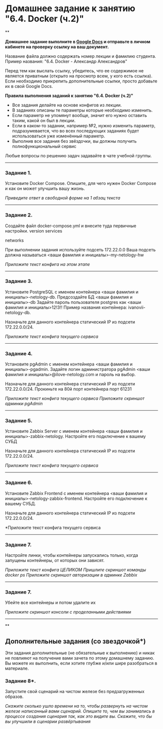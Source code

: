 # Домашнее задание к занятию "6.4. Docker (ч.2)"

**

**Домашнее задание выполните в [Google Docs](https://docs.google.com/) и отправьте в личном кабинете на проверку ссылку на ваш документ.** 

Название файла должно содержать номер лекции и фамилию студента. Пример названия: "6.4. Docker - Александр Александров"

Перед тем как выслать ссылку, убедитесь, что ее содержимое не является приватным (открыто на просмотр всем, у кого есть ссылка). Если необходимо прикрепить дополнительные ссылки, просто добавьте их в свой Google Docs.

**Правила выполнения заданий к занятию "6.4. Docker (ч.2)"**

- Все задания делайте на основе конфигов из лекции. 
- В заданиях описаны те параметры которые необходимо изменить. 
- Если параметр не упомянут вообще, значит его нужно оставить таким, какой он был в лекции. 
- Если в каком-то задании, например №2, нужно изменить параметр, подразумевается, что во всех последующих заданиях будет использоваться  уже изменённый параметр.
- Выполнив все задания без звёздочки, вы должны получить полнофункциональный сервис

Любые вопросы по решению задач задавайте в чате учебной группы.

---

### Задание 1. 

Установите Docker Compose. Опишите, для чего нужен Docker Compose и как он может улучшить вашу жизнь.

*Приведите ответ в свободной форме на 1 абзац текста*

---

### Задание 2. 

Создайте файл docker-compose.yml и внесите туда первичные настройки. 
version
services

networks

При выполнении задания используйте подсеть 172.22.0.0
Ваша подсеть должна называться <ваши фамилия и инициалы>-my-netology-hw

*Приложите текст конфига на этом этапе*

---

### Задание 3. 

Установите PostgreSQL с именем контейнера <ваши фамилия и инициалы>-netology-db. 
Предсоздайте БД <ваши фамилия и инициалы>-db
Задайте пароль пользователя postgres как <ваши фамилия и инициалы>12!3!!
Пример названия контейнера: ivanovii-netology-db.

Назначьте для данного контейнера статический IP из подсети 172.22.0.0/24.

*Приложите текст конфига текущего сервиса*

---

### Задание 4. 

Установите pgAdmin с именем контейнера <ваши фамилия и инициалы>-pgadmin. 
Задайте логин администратора pgAdmin <ваши фамилия и инициалы>@ilove-netology.com и пароль на выбор.

Назначьте для данного контейнера статический IP из подсети 172.22.0.0/24.
Прокиньте на 80й порт контейнера порт 61231

*Приложите текст конфига текущего сервиса*
*Приложите скриншот админки pgAdmin*

---

### Задание 5. 

Установите Zabbix Server с именем контейнера <ваши фамилия и инициалы>-zabbix-netology. 
Настройте его подключение к вашему СУБД

Назначьте для данного контейнера статический IP из подсети 172.22.0.0/24.

*Приложите текст конфига текущего сервиса*

---

### Задание 6. 

Установите Zabbix Frontend с именем контейнера <ваши фамилия и инициалы>-netology-zabbix-frontend. 
Настройте его подключение к вашему СУБД.

Назначьте для данного контейнера статический IP из подсети 172.22.0.0/24.

*Приложите текст конфига текущего сервиса

---

### Задание 7. 

Настройте линки, чтобы контейнеры запускались только, когда запущены контейнеры, от которых они зависят.

*Приложите текст конфига ЦЕЛИКОМ
Пришлите скриншот команды docker ps
Приложите скриншот авторизации в админке Zabbix*

---

### Задание 7. 

Убейте все контейнеры и потом удалите их

*Приложите скриншот консоли с проделанными действиями*

---

**

## Дополнительные задания (со звездочкой*)
Эти задания дополнительные (не обязательные к выполнению) и никак не повлияют на получение вами зачета по этому домашнему заданию. Вы можете их выполнить, если хотите глубже и/или шире разобраться в материале.

### Задание 8*. 

Запустите свой сценарий на чистом железе без предзагруженных образов.

*Скажите сколько ушло времени на то, чтобы развернуть на чистом железе написанный вами сценарий.
Опишите то, чем вы занимались в процессе создания сценария так, как это видите вы.
Скажите, что бы вы улучшили в сценарии развёртывания*

